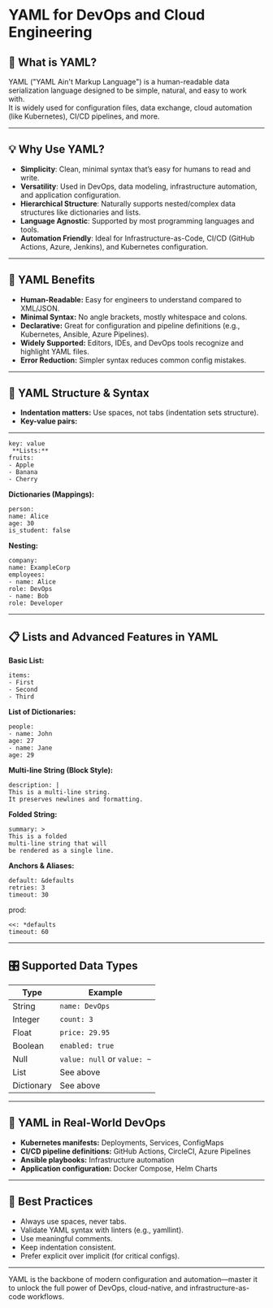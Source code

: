 # YAML for DevOps and Cloud Engineering

## 📘 What is YAML?

YAML ("YAML Ain't Markup Language") is a human-readable data serialization language designed to be simple, natural, and easy to work with.  
It is widely used for configuration files, data exchange, cloud automation (like Kubernetes), CI/CD pipelines, and more.

---

## 💡 Why Use YAML?

- **Simplicity**: Clean, minimal syntax that’s easy for humans to read and write.
- **Versatility**: Used in DevOps, data modeling, infrastructure automation, and application configuration.
- **Hierarchical Structure**: Naturally supports nested/complex data structures like dictionaries and lists.
- **Language Agnostic**: Supported by most programming languages and tools.
- **Automation Friendly**: Ideal for Infrastructure-as-Code, CI/CD (GitHub Actions, Azure, Jenkins), and Kubernetes configuration.

---

## 🚀 YAML Benefits

- **Human-Readable:** Easy for engineers to understand compared to XML/JSON.
- **Minimal Syntax:** No angle brackets, mostly whitespace and colons.
- **Declarative:** Great for configuration and pipeline definitions (e.g., Kubernetes, Ansible, Azure Pipelines).
- **Widely Supported:** Editors, IDEs, and DevOps tools recognize and highlight YAML files.
- **Error Reduction:** Simpler syntax reduces common config mistakes.

---

## 🧩 YAML Structure & Syntax

- **Indentation matters:** Use spaces, not tabs (indentation sets structure).
- **Key-value pairs:**  

---
```
key: value
 **Lists:**  
fruits:
- Apple
- Banana
- Cherry
```

**Dictionaries (Mappings):**  
```
person:
name: Alice
age: 30
is_student: false
```

**Nesting:**  
```
company:
name: ExampleCorp
employees:
- name: Alice
role: DevOps
- name: Bob
role: Developer
```


---

## 📋 Lists and Advanced Features in YAML

 **Basic List:**
```
items:
- First
- Second
- Third
```

**List of Dictionaries:**
```
people:
- name: John
age: 27
- name: Jane
age: 29
```

**Multi-line String (Block Style):**
```
description: |
This is a multi-line string.
It preserves newlines and formatting.
```

**Folded String:**
```
summary: >
This is a folded
multi-line string that will
be rendered as a single line.
```

**Anchors & Aliases:**
```
default: &defaults
retries: 3
timeout: 30
```
prod:
```
<<: *defaults
timeout: 60
```

---

## 🎛️ Supported Data Types

| Type        | Example                         |
|-------------|---------------------------------|
| String      | `name: DevOps`                  |
| Integer     | `count: 3`                      |
| Float       | `price: 29.95`                  |
| Boolean     | `enabled: true`                 |
| Null        | `value: null` or `value: ~`     |
| List        | See above                       |
| Dictionary  | See above                       |

---

## 🔧 YAML in Real-World DevOps

- **Kubernetes manifests:** Deployments, Services, ConfigMaps
- **CI/CD pipeline definitions:** GitHub Actions, CircleCI, Azure Pipelines
- **Ansible playbooks:** Infrastructure automation
- **Application configuration:** Docker Compose, Helm Charts

---

## 📝 Best Practices

- Always use spaces, never tabs.
- Validate YAML syntax with linters (e.g., yamllint).
- Use meaningful comments.
- Keep indentation consistent.
- Prefer explicit over implicit (for critical configs).

---


YAML is the backbone of modern configuration and automation—master it to unlock the full power of DevOps, cloud-native, and infrastructure-as-code workflows.
